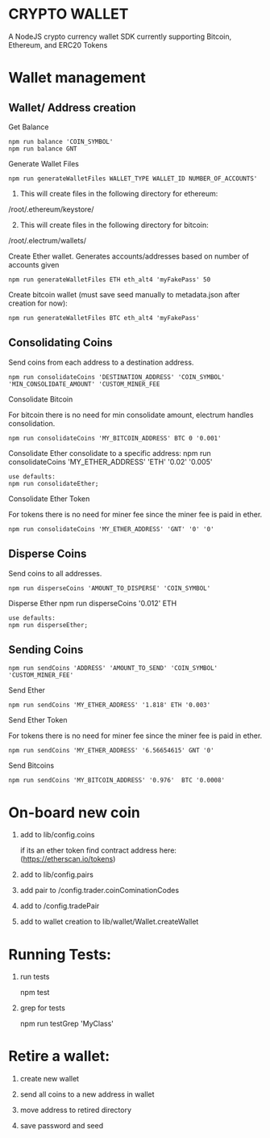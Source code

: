 # CRYPTO WALLET

A NodeJS crypto currency wallet SDK currently supporting Bitcoin, Ethereum, and ERC20 Tokens


# Wallet management

## Wallet/ Address creation

 Get Balance 

    npm run balance 'COIN_SYMBOL'
    npm run balance GNT

 Generate Wallet Files

    npm run generateWalletFiles WALLET_TYPE WALLET_ID NUMBER_OF_ACCOUNTS'
 
 1) This will create files in the following directory for ethereum:

 /root/.ethereum/keystore/
 
 2) This will create files in the following directory for bitcoin:

 /root/.electrum/wallets/

 Create Ether wallet. Generates accounts/addresses based on number of accounts given

    npm run generateWalletFiles ETH eth_alt4 'myFakePass' 50 

 Create bitcoin wallet (must save seed manually to metadata.json after creation for now):

    npm run generateWalletFiles BTC eth_alt4 'myFakePass'

## Consolidating Coins 

 Send coins from each address to a destination address.

    npm run consolidateCoins 'DESTINATION_ADDRESS' 'COIN_SYMBOL' 'MIN_CONSOLIDATE_AMOUNT' 'CUSTOM_MINER_FEE

 Consolidate Bitcoin

 For bitcoin there is no need for min consolidate amount, electrum handles consolidation.

    npm run consolidateCoins 'MY_BITCOIN_ADDRESS' BTC 0 '0.001'

 Consolidate Ether
    consolidate to a specific address:
    npm run consolidateCoins 'MY_ETHER_ADDRESS' 'ETH' '0.02' '0.005'

    use defaults:
    npm run consolidateEther;

 Consolidate Ether Token

 For tokens there is no need for miner fee since the miner fee is paid in ether.

    npm run consolidateCoins 'MY_ETHER_ADDRESS' 'GNT' '0' '0' 
    
## Disperse Coins

 Send coins to all addresses.
    
    npm run disperseCoins 'AMOUNT_TO_DISPERSE' 'COIN_SYMBOL'

 Disperse Ether
    npm run disperseCoins '0.012' ETH

    use defaults:
    npm run disperseEther;

## Sending Coins

    npm run sendCoins 'ADDRESS' 'AMOUNT_TO_SEND' 'COIN_SYMBOL' 'CUSTOM_MINER_FEE'

 Send Ether

    npm run sendCoins 'MY_ETHER_ADDRESS' '1.818' ETH '0.003'
 
 Send Ether Token

 For tokens there is no need for miner fee since the miner fee is paid in ether.

    npm run sendCoins 'MY_ETHER_ADDRESS' '6.56654615' GNT '0'
 
 Send Bitcoins

    npm run sendCoins 'MY_BITCOIN_ADDRESS' '0.976'  BTC '0.0008'


# On-board new coin

1) add to lib/config.coins

   if its an ether token find contract address here: (https://etherscan.io/tokens) 

2) add to lib/config.pairs

3) add pair to /config.trader.coinCominationCodes

4) add to /config.tradePair

5) add to wallet creation to lib/wallet/Wallet.createWallet


# Running Tests:

1) run tests

    npm test

2) grep for tests

    npm run testGrep 'MyClass'


# Retire a wallet:

1) create new wallet

2) send all coins to a new address in wallet

3) move address to retired directory

4) save password and seed
